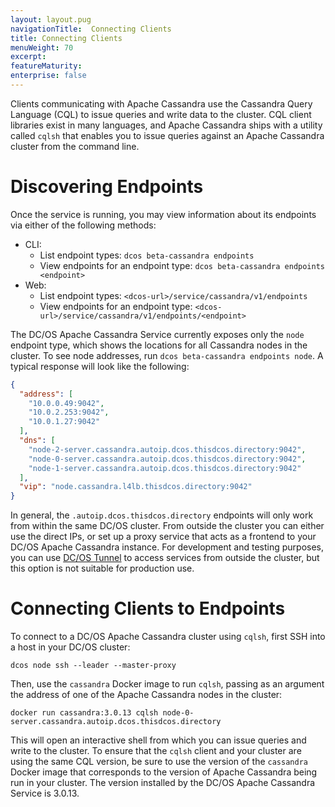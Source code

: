 ```yaml
---
layout: layout.pug
navigationTitle:  Connecting Clients
title: Connecting Clients
menuWeight: 70
excerpt:
featureMaturity:
enterprise: false
---
```


<!-- This source repo for this topic is https://github.com/mesosphere/dcos-commons -->


Clients communicating with Apache Cassandra use the Cassandra Query Language (CQL) to issue queries and write data to the cluster. CQL client libraries exist in many languages, and Apache Cassandra ships with a utility called `cqlsh` that enables you to issue queries against an Apache Cassandra cluster from the command line.

# Discovering Endpoints

Once the service is running, you may view information about its endpoints via either of the following methods:
- CLI:
  - List endpoint types: `dcos beta-cassandra endpoints`
  - View endpoints for an endpoint type: `dcos beta-cassandra endpoints <endpoint>`
- Web:
  - List endpoint types: `<dcos-url>/service/cassandra/v1/endpoints`
  - View endpoints for an endpoint type: `<dcos-url>/service/cassandra/v1/endpoints/<endpoint>`

The DC/OS Apache Cassandra Service currently exposes only the `node` endpoint type, which shows the locations for all Cassandra nodes in the cluster. To see node addresses, run `dcos beta-cassandra endpoints node`. A typical response will look like the following:

```json
{
  "address": [
    "10.0.0.49:9042",
    "10.0.2.253:9042",
    "10.0.1.27:9042"
  ],
  "dns": [
    "node-2-server.cassandra.autoip.dcos.thisdcos.directory:9042",
    "node-0-server.cassandra.autoip.dcos.thisdcos.directory:9042",
    "node-1-server.cassandra.autoip.dcos.thisdcos.directory:9042"
  ],
  "vip": "node.cassandra.l4lb.thisdcos.directory:9042"
}
```

In general, the `.autoip.dcos.thisdcos.directory` endpoints will only work from within the same DC/OS cluster. From outside the cluster you can either use the direct IPs, or set up a proxy service that acts as a frontend to your DC/OS Apache Cassandra instance. For development and testing purposes, you can use [DC/OS Tunnel](/latest/administration/access-node/tunnel/) to access services from outside the cluster, but this option is not suitable for production use.

# Connecting Clients to Endpoints

To connect to a DC/OS Apache Cassandra cluster using `cqlsh`, first SSH into a host in your DC/OS cluster:
```
dcos node ssh --leader --master-proxy
```

Then, use the `cassandra` Docker image to run `cqlsh`, passing as an argument the address of one of the Apache Cassandra nodes in the cluster:
```
docker run cassandra:3.0.13 cqlsh node-0-server.cassandra.autoip.dcos.thisdcos.directory
```

This will open an interactive shell from which you can issue queries and write to the cluster. To ensure that the `cqlsh` client and your cluster are using the same CQL version, be sure to use the version of the `cassandra` Docker image that corresponds to the version of Apache Cassandra being run in your cluster. The version installed by the DC/OS Apache Cassandra Service is 3.0.13.
